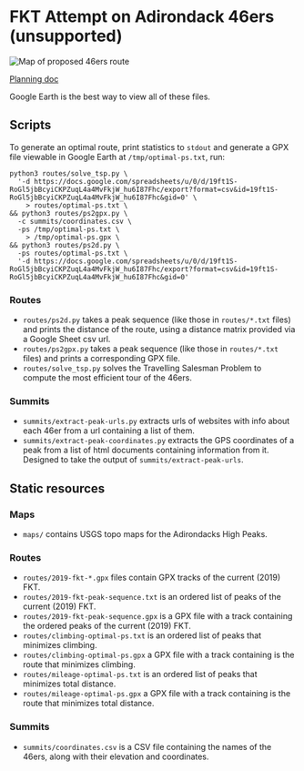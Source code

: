 # FKT Attempt on Adirondack 46ers (unsupported)

![Map of proposed 46ers route](images/46ers.png)

[Planning doc](https://docs.google.com/document/d/1wN7PmH-JsgmIHsFPoYUi2MEByevzwz8eYv4cj-IDyBQ/edit#)

Google Earth is the best way to view all of these files.

## Scripts
To generate an optimal route, print statistics to `stdout` and generate a GPX
file viewable in Google Earth at `/tmp/optimal-ps.txt`, run:
```
python3 routes/solve_tsp.py \
  '-d https://docs.google.com/spreadsheets/u/0/d/19ft1S-RoGl5jbBcyiCKPZuqL4a4MvFkjW_hu6I87Fhc/export?format=csv&id=19ft1S-RoGl5jbBcyiCKPZuqL4a4MvFkjW_hu6I87Fhc&gid=0' \
    > routes/optimal-ps.txt \
&& python3 routes/ps2gpx.py \
  -c summits/coordinates.csv \
  -ps /tmp/optimal-ps.txt \
    > /tmp/optimal-ps.gpx \
&& python3 routes/ps2d.py \
  -ps routes/optimal-ps.txt \
  '-d https://docs.google.com/spreadsheets/u/0/d/19ft1S-RoGl5jbBcyiCKPZuqL4a4MvFkjW_hu6I87Fhc/export?format=csv&id=19ft1S-RoGl5jbBcyiCKPZuqL4a4MvFkjW_hu6I87Fhc&gid=0'
```

### Routes
- `routes/ps2d.py` takes a peak sequence (like those in `routes/*.txt` files) and
  prints the distance of the route, using a distance matrix provided via a
  Google Sheet csv url.
- `routes/ps2gpx.py` takes a peak sequence (like those in `routes/*.txt` files) and
  prints a corresponding GPX file.
- `routes/solve_tsp.py` solves the Travelling Salesman Problem to compute the
  most efficient tour of the 46ers.

### Summits
- `summits/extract-peak-urls.py` extracts urls of websites with info about each 46er
  from a url containing a list of them.
- `summits/extract-peak-coordinates.py` extracts the GPS coordinates of a peak from a
  list of html documents containing information from it. Designed to take the
  output of `summits/extract-peak-urls`.

## Static resources
### Maps
- `maps/` contains USGS topo maps for the Adirondacks High Peaks.

### Routes
- `routes/2019-fkt-*.gpx` files contain GPX tracks of the current (2019) FKT.
- `routes/2019-fkt-peak-sequence.txt` is an ordered list of peaks of the current (2019)
  FKT.
- `routes/2019-fkt-peak-sequence.gpx` is a GPX file with a track containing the ordered
  peaks of the current (2019) FKT.
- `routes/climbing-optimal-ps.txt` is an ordered list of peaks that minimizes climbing.
- `routes/climbing-optimal-ps.gpx` a GPX file with a track containing is the
  route that minimizes climbing.
- `routes/mileage-optimal-ps.txt` is an ordered list of peaks that minimizes
  total distance.
- `routes/mileage-optimal-ps.gpx` a GPX file with a track containing is the
  route that minimizes total distance.

### Summits
- `summits/coordinates.csv` is a CSV file containing the names of the 46ers,
  along with their elevation and coordinates.
